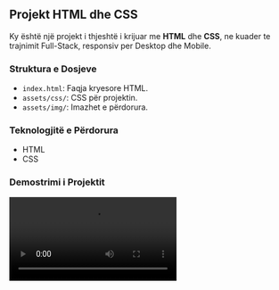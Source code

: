 ## Projekt HTML dhe CSS

Ky është një projekt i thjeshtë i krijuar me **HTML** dhe **CSS**, ne kuader te trajnimit Full-Stack, responsiv per Desktop dhe Mobile.

### Struktura e Dosjeve

- `index.html`: Faqja kryesore HTML.
- `assets/css/`: CSS për projektin.
- `assets/img/`: Imazhet e përdorura.

### Teknologjitë e Përdorura

- HTML
- CSS

### Demostrimi i Projektit

![Ballina - Rugove](/Ballina%20-%20Rugove.mp4)
